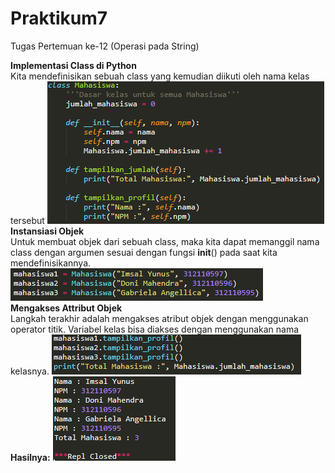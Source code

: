 # Praktikum7
Tugas Pertemuan ke-12 (Operasi pada String)

<b>Implementasi Class di Python</b> <br /> Kita mendefinisikan sebuah class yang kemudian diikuti oleh nama kelas tersebut
![](/class.PNG)
<br />
<b>Instansiasi Objek</b> <br />
Untuk membuat objek dari sebuah class, maka kita dapat memanggil nama class dengan argumen sesuai dengan fungsi __init__() pada saat kita mendefinisikannya.
![](/objek1.PNG)
<br />
<b>Mengakses Attribut Objek</b> <br />
Langkah terakhir adalah mengakses atribut objek dengan menggunakan operator titik. Variabel kelas bisa diakses dengan menggunakan nama kelasnya.
![](/atribut1.PNG)
<br />
<b>Hasilnya:</b>
![](/output.PNG)
